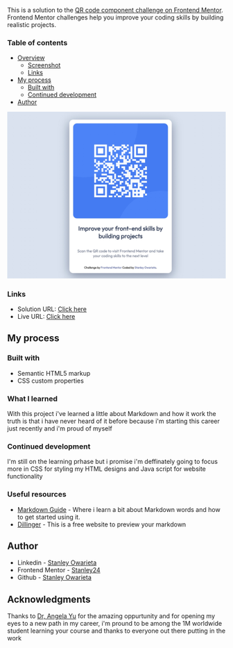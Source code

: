 This is a solution to the [QR code component challenge on Frontend Mentor](https://www.frontendmentor.io/challenges/qr-code-component-iux_sIO_H). Frontend Mentor challenges help you improve your coding skills by building realistic projects. 

 ### Table of contents

- [Overview](#overview)
  - [Screenshot](#screenshot)
  - [Links](#links)
- [My process](#my-process)
  - [Built with](#built-with)
  - [Continued development](#continued-development)
- [Author](#author)


![image info](./Screenshot.jpeg)


### Links

- Solution URL: [Click here](https://stanley-24.github.io/Frontend-Mentor-QR-code-component-solution-using-HTML-CSS/)
- Live URL: [Click here](https://frontend-mentor-qr-code-component-solution-using-html-css.vercel.app/)


## My process

### Built with

- Semantic HTML5 markup
- CSS custom properties


### What I learned

With this project i've learned a little about Markdown and how it work the truth is that i have never heard of it before because i'm starting this career just recently and i'm proud of myself


### Continued development

I'm still on the learning prhase but i promise i'm deffinately going to focus more in CSS for styling my HTML designs and Java script for website functionality


### Useful resources

- [Markdown Guide](https://www.markdownguide.org/getting-started/) - Where i learn a bit about Markdown words and how to get started using it.
- [Dillinger](https://dillinger.io/) - This is a free website to preview your markdown


## Author

- Linkedin - [Stanley Owarieta](https://www.linkedin.com/in/stanley-owarieta-9127042b7/)
- Frontend Mentor - [Stanley24](https://www.frontendmentor.io/profile/Stanley-24)
- Github - [Stanley Owarieta](https://github.com/Stanley-24)



## Acknowledgments

Thanks to [Dr, Angela Yu](https://www.linkedin.com/in/angela-yu1/) for the amazing oppurtunity and for opening my eyes to a new path in my career, i'm pround to be among the 1M worldwide student learning your course and thanks to everyone out there putting in the work
